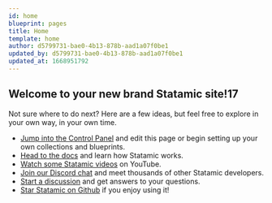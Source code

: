 ```yaml
---
id: home
blueprint: pages
title: Home
template: home
author: d5799731-bae0-4b13-878b-aad1a07f0be1
updated_by: d5799731-bae0-4b13-878b-aad1a07f0be1
updated_at: 1668951792
---
```

## Welcome to your new brand Statamic site!17

Not sure where to do next? Here are a few ideas, but feel free to explore in your own way, in your own time.

- [Jump into the Control Panel](/cp) and edit this page or begin setting up your own collections and blueprints.
- [Head to the docs](https://statamic.dev) and learn how Statamic works.
- [Watch some Statamic videos](https://youtube.com/statamic) on YouTube.
- [Join our Discord chat](https://statamic.com/discord) and meet thousands of other Statamic developers.
- [Start a discussion](https://github.com/statamic/cms/discussions) and get answers to your questions.
- [Star Statamic on Github](https://github.com/statamic/cms) if you enjoy using it!